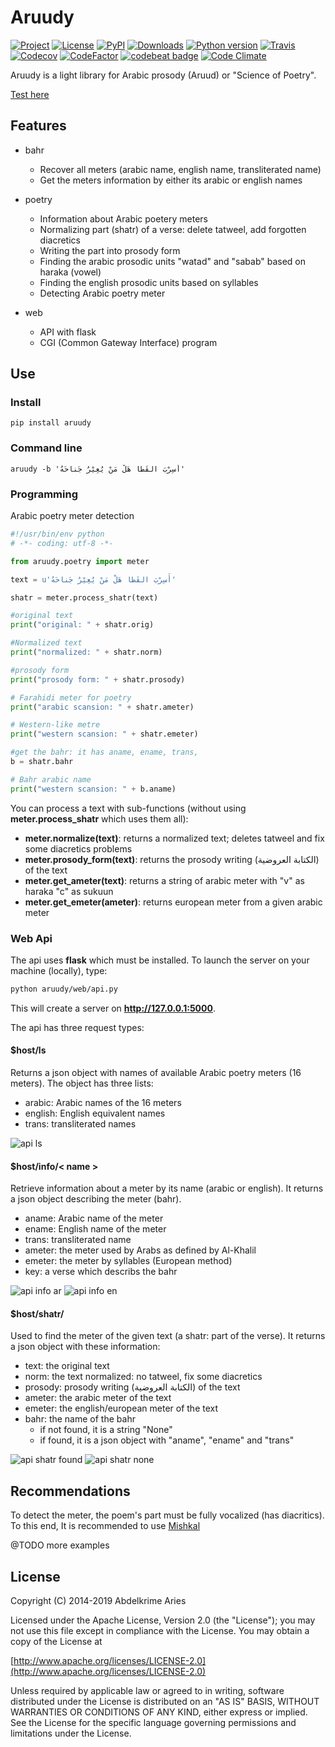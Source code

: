 # Aruudy

[![Project](https://img.shields.io/badge/Project-Aruudy-0BDA51.svg?style=plastic)](http://ararud.sourceforge.net)
[![License](https://img.shields.io/badge/License-Apache_2-0BDA51.svg?style=plastic)](http://www.apache.org/licenses/LICENSE-2.0)
[![PyPI](https://img.shields.io/pypi/v/aruudy.svg?style=plastic)](https://pypi.python.org/pypi/aruudy)
[![Downloads](https://img.shields.io/pypi/dm/aruudy.svg?style=plastic)](https://pypi.org/project/aruudy/)
[![Python version](https://img.shields.io/pypi/pyversions/aruudy.svg?style=plastic)](https://pypi.org/project/aruudy/)
[![Travis](https://img.shields.io/travis/kariminf/aruudy.svg?style=plastic)](https://travis-ci.org/kariminf/aruudy)
[![Codecov](https://img.shields.io/codecov/c/github/kariminf/aruudy.svg?style=plastic)](https://codecov.io/gh/kariminf/aruudy)
[![CodeFactor](https://www.codefactor.io/repository/github/kariminf/aruudy/badge/master)](https://www.codefactor.io/repository/github/kariminf/aruudy/overview/master)
[![codebeat badge](https://codebeat.co/badges/9ea7f2f7-58cb-4df9-b4b7-33d33aee07aa)](https://codebeat.co/projects/github-com-kariminf-aruudy-master)
[![Code Climate](https://img.shields.io/codeclimate/maintainability-percentage/kariminf/aruudy.svg?style=plastic)](https://codeclimate.com/github/kariminf/aruudy/)

Aruudy is a light library for Arabic prosody (Aruud) or "Science of Poetry".

[Test here](http://ararud.sourceforge.net)

## Features

- bahr
    - Recover all meters (arabic name, english name, transliterated name)
    - Get the meters information by either its arabic or english names


- poetry
    - Information about Arabic poetery meters
    - Normalizing part (shatr) of a verse: delete tatweel, add forgotten diacretics
    - Writing the part into prosody form
    - Finding the arabic prosodic units "watad" and "sabab" based on haraka (vowel)
    - Finding the english prosodic units based on syllables
    - Detecting Arabic poetry meter


- web
    - API with flask
    - CGI (Common Gateway Interface) program


## Use

### Install

```
pip install aruudy
```

### Command line

```
aruudy -b 'أَسِرْبَ القَطا هَلْ مَنْ يُعِيْرُ جَناحَهُ'
```

### Programming

Arabic poetry meter detection

```python
#!/usr/bin/env python
# -*- coding: utf-8 -*-

from aruudy.poetry import meter

text = u'أَسِرْبَ القَطا هَلْ مَنْ يُعِيْرُ جَناحَهُ'

shatr = meter.process_shatr(text)

#original text
print("original: " + shatr.orig)

#Normalized text
print("normalized: " + shatr.norm)

#prosody form
print("prosody form: " + shatr.prosody)

# Farahidi meter for poetry
print("arabic scansion: " + shatr.ameter)

# Western-like metre
print("western scansion: " + shatr.emeter)

#get the bahr: it has aname, ename, trans,
b = shatr.bahr

# Bahr arabic name
print("western scansion: " + b.aname)

```

You can process a text with sub-functions (without using **meter.process_shatr** which uses them all):
- **meter.normalize(text)**: returns a normalized text; deletes tatweel and fix some diacretics problems
- **meter.prosody_form(text)**: returns the prosody writing (الكتابة العروضية) of the text
- **meter.get_ameter(text)**: returns a string of arabic meter  with "v" as haraka "c" as sukuun
- **meter.get_emeter(ameter)**: returns european meter from a given arabic meter


### Web Api

The api uses **flask** which must be installed. To launch the server on your machine (locally), type:

```sh
python aruudy/web/api.py
```

This will create a server on **http://127.0.0.1:5000**.

The api has three request types:

#### $host/ls

Returns a json object with names of available Arabic poetry meters (16 meters).
The object has three lists:
- arabic: Arabic names of the 16 meters
- english: English equivalent names
- trans: transliterated names

![api ls](img/api.ls.png)

#### $host/info/< name >

Retrieve information about a meter by its name (arabic or english).
It returns a json object describing the meter (bahr).
- aname: Arabic name of the meter
- ename: English name of the meter
- trans: transliterated name
- ameter: the meter used by Arabs as defined by Al-Khalil
- emeter: the meter by syllables (European method)
- key: a verse which describs the bahr

![api info ar](img/api.info.ar.png)
![api info en](img/api.info.en.png)

#### $host/shatr/<text>

Used to find the meter of the given text (a shatr: part of the verse). It returns a json object with these information:
- text: the original text
- norm: the text normalized: no tatweel, fix some diacretics
- prosody: prosody writing (الكتابة العروضية) of the text
- ameter: the arabic meter of the text
- emeter: the english/european meter of the text
- bahr: the name of the bahr
    - if not found, it is a string "None"
    - if found, it is a json object with "aname", "ename" and "trans"

![api shatr found](img/api.shatr.found.png)
![api shatr none](img/api.shatr.none.png)

## Recommendations

To detect the meter, the poem's part must be fully vocalized (has diacritics).
To this end, It is recommended to use [Mishkal](https://github.com/linuxscout/mishkal)

@TODO more examples

## License
Copyright (C) 2014-2019 Abdelkrime Aries

Licensed under the Apache License, Version 2.0 (the "License");
you may not use this file except in compliance with the License.
You may obtain a copy of the License at

[http://www.apache.org/licenses/LICENSE-2.0](http://www.apache.org/licenses/LICENSE-2.0)

Unless required by applicable law or agreed to in writing, software
distributed under the License is distributed on an "AS IS" BASIS,
WITHOUT WARRANTIES OR CONDITIONS OF ANY KIND, either express or implied.
See the License for the specific language governing permissions and
limitations under the License.
